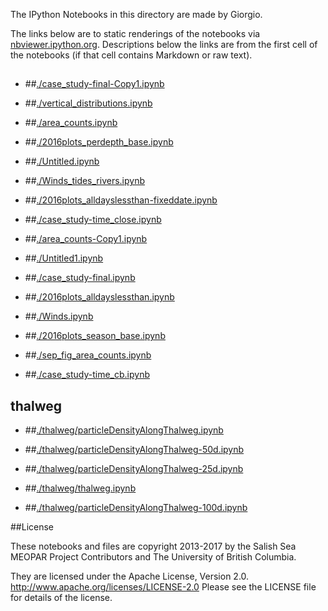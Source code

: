 The IPython Notebooks in this directory are made by Giorgio.

The links below are to static renderings of the notebooks via
[nbviewer.ipython.org](http://nbviewer.ipython.org/).
Descriptions below the links are from the first cell of the notebooks
(if that cell contains Markdown or raw text).

## 
* ##[./case_study-final-Copy1.ipynb](http://nbviewer.ipython.org/urls/bitbucket.org/salishsea/analysis-giorgio-2/raw/tip/revised_notebooks/3analysis_plots/./case_study-final-Copy1.ipynb)  
    
* ##[./vertical_distributions.ipynb](http://nbviewer.ipython.org/urls/bitbucket.org/salishsea/analysis-giorgio-2/raw/tip/revised_notebooks/3analysis_plots/./vertical_distributions.ipynb)  
    
* ##[./area_counts.ipynb](http://nbviewer.ipython.org/urls/bitbucket.org/salishsea/analysis-giorgio-2/raw/tip/revised_notebooks/3analysis_plots/./area_counts.ipynb)  
    
* ##[./2016plots_perdepth_base.ipynb](http://nbviewer.ipython.org/urls/bitbucket.org/salishsea/analysis-giorgio-2/raw/tip/revised_notebooks/3analysis_plots/./2016plots_perdepth_base.ipynb)  
    
* ##[./Untitled.ipynb](http://nbviewer.ipython.org/urls/bitbucket.org/salishsea/analysis-giorgio-2/raw/tip/revised_notebooks/3analysis_plots/./Untitled.ipynb)  
    
* ##[./Winds_tides_rivers.ipynb](http://nbviewer.ipython.org/urls/bitbucket.org/salishsea/analysis-giorgio-2/raw/tip/revised_notebooks/3analysis_plots/./Winds_tides_rivers.ipynb)  
    
* ##[./2016plots_alldayslessthan-fixeddate.ipynb](http://nbviewer.ipython.org/urls/bitbucket.org/salishsea/analysis-giorgio-2/raw/tip/revised_notebooks/3analysis_plots/./2016plots_alldayslessthan-fixeddate.ipynb)  
    
* ##[./case_study-time_close.ipynb](http://nbviewer.ipython.org/urls/bitbucket.org/salishsea/analysis-giorgio-2/raw/tip/revised_notebooks/3analysis_plots/./case_study-time_close.ipynb)  
    
* ##[./area_counts-Copy1.ipynb](http://nbviewer.ipython.org/urls/bitbucket.org/salishsea/analysis-giorgio-2/raw/tip/revised_notebooks/3analysis_plots/./area_counts-Copy1.ipynb)  
    
* ##[./Untitled1.ipynb](http://nbviewer.ipython.org/urls/bitbucket.org/salishsea/analysis-giorgio-2/raw/tip/revised_notebooks/3analysis_plots/./Untitled1.ipynb)  
    
* ##[./case_study-final.ipynb](http://nbviewer.ipython.org/urls/bitbucket.org/salishsea/analysis-giorgio-2/raw/tip/revised_notebooks/3analysis_plots/./case_study-final.ipynb)  
    
* ##[./2016plots_alldayslessthan.ipynb](http://nbviewer.ipython.org/urls/bitbucket.org/salishsea/analysis-giorgio-2/raw/tip/revised_notebooks/3analysis_plots/./2016plots_alldayslessthan.ipynb)  
    
* ##[./Winds.ipynb](http://nbviewer.ipython.org/urls/bitbucket.org/salishsea/analysis-giorgio-2/raw/tip/revised_notebooks/3analysis_plots/./Winds.ipynb)  
    
* ##[./2016plots_season_base.ipynb](http://nbviewer.ipython.org/urls/bitbucket.org/salishsea/analysis-giorgio-2/raw/tip/revised_notebooks/3analysis_plots/./2016plots_season_base.ipynb)  
    
* ##[./sep_fig_area_counts.ipynb](http://nbviewer.ipython.org/urls/bitbucket.org/salishsea/analysis-giorgio-2/raw/tip/revised_notebooks/3analysis_plots/./sep_fig_area_counts.ipynb)  
    
* ##[./case_study-time_cb.ipynb](http://nbviewer.ipython.org/urls/bitbucket.org/salishsea/analysis-giorgio-2/raw/tip/revised_notebooks/3analysis_plots/./case_study-time_cb.ipynb)  
    
## thalweg
* ##[./thalweg/particleDensityAlongThalweg.ipynb](http://nbviewer.ipython.org/urls/bitbucket.org/salishsea/analysis-giorgio-2/raw/tip/revised_notebooks/3analysis_plots/./thalweg/particleDensityAlongThalweg.ipynb)  
    
* ##[./thalweg/particleDensityAlongThalweg-50d.ipynb](http://nbviewer.ipython.org/urls/bitbucket.org/salishsea/analysis-giorgio-2/raw/tip/revised_notebooks/3analysis_plots/./thalweg/particleDensityAlongThalweg-50d.ipynb)  
    
* ##[./thalweg/particleDensityAlongThalweg-25d.ipynb](http://nbviewer.ipython.org/urls/bitbucket.org/salishsea/analysis-giorgio-2/raw/tip/revised_notebooks/3analysis_plots/./thalweg/particleDensityAlongThalweg-25d.ipynb)  
    
* ##[./thalweg/thalweg.ipynb](http://nbviewer.ipython.org/urls/bitbucket.org/salishsea/analysis-giorgio-2/raw/tip/revised_notebooks/3analysis_plots/./thalweg/thalweg.ipynb)  
    
* ##[./thalweg/particleDensityAlongThalweg-100d.ipynb](http://nbviewer.ipython.org/urls/bitbucket.org/salishsea/analysis-giorgio-2/raw/tip/revised_notebooks/3analysis_plots/./thalweg/particleDensityAlongThalweg-100d.ipynb)  
    

##License

These notebooks and files are copyright 2013-2017
by the Salish Sea MEOPAR Project Contributors
and The University of British Columbia.

They are licensed under the Apache License, Version 2.0.
http://www.apache.org/licenses/LICENSE-2.0
Please see the LICENSE file for details of the license.
